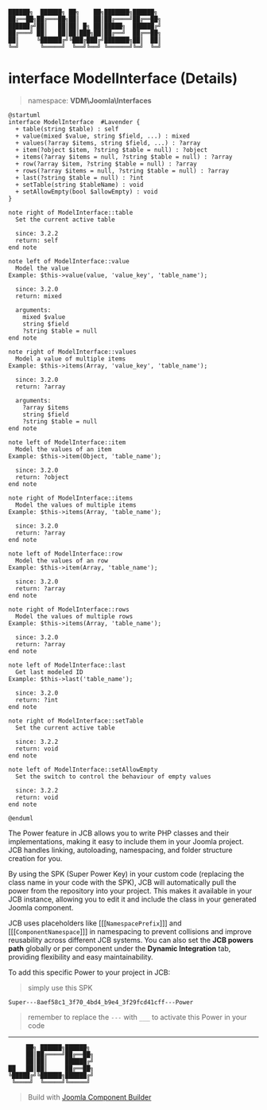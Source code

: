 ```
██████╗  ██████╗ ██╗    ██╗███████╗██████╗
██╔══██╗██╔═══██╗██║    ██║██╔════╝██╔══██╗
██████╔╝██║   ██║██║ █╗ ██║█████╗  ██████╔╝
██╔═══╝ ██║   ██║██║███╗██║██╔══╝  ██╔══██╗
██║     ╚██████╔╝╚███╔███╔╝███████╗██║  ██║
╚═╝      ╚═════╝  ╚══╝╚══╝ ╚══════╝╚═╝  ╚═╝
```
# interface ModelInterface (Details)
> namespace: **VDM\Joomla\Interfaces**

```uml
@startuml
interface ModelInterface  #Lavender {
  + table(string $table) : self
  + value(mixed $value, string $field, ...) : mixed
  + values(?array $items, string $field, ...) : ?array
  + item(?object $item, ?string $table = null) : ?object
  + items(?array $items = null, ?string $table = null) : ?array
  + row(?array $item, ?string $table = null) : ?array
  + rows(?array $items = null, ?string $table = null) : ?array
  + last(?string $table = null) : ?int
  + setTable(string $tableName) : void
  + setAllowEmpty(bool $allowEmpty) : void
}

note right of ModelInterface::table
  Set the current active table

  since: 3.2.2
  return: self
end note

note left of ModelInterface::value
  Model the value
Example: $this->value(value, 'value_key', 'table_name');

  since: 3.2.0
  return: mixed
  
  arguments:
    mixed $value
    string $field
    ?string $table = null
end note

note right of ModelInterface::values
  Model a value of multiple items
Example: $this->items(Array, 'value_key', 'table_name');

  since: 3.2.0
  return: ?array
  
  arguments:
    ?array $items
    string $field
    ?string $table = null
end note

note left of ModelInterface::item
  Model the values of an item
Example: $this->item(Object, 'table_name');

  since: 3.2.0
  return: ?object
end note

note right of ModelInterface::items
  Model the values of multiple items
Example: $this->items(Array, 'table_name');

  since: 3.2.0
  return: ?array
end note

note left of ModelInterface::row
  Model the values of an row
Example: $this->item(Array, 'table_name');

  since: 3.2.0
  return: ?array
end note

note right of ModelInterface::rows
  Model the values of multiple rows
Example: $this->items(Array, 'table_name');

  since: 3.2.0
  return: ?array
end note

note left of ModelInterface::last
  Get last modeled ID
Example: $this->last('table_name');

  since: 3.2.0
  return: ?int
end note

note right of ModelInterface::setTable
  Set the current active table

  since: 3.2.2
  return: void
end note

note left of ModelInterface::setAllowEmpty
  Set the switch to control the behaviour of empty values

  since: 3.2.2
  return: void
end note
 
@enduml
```

The Power feature in JCB allows you to write PHP classes and their implementations, making it easy to include them in your Joomla project. JCB handles linking, autoloading, namespacing, and folder structure creation for you.

By using the SPK (Super Power Key) in your custom code (replacing the class name in your code with the SPK), JCB will automatically pull the power from the repository into your project. This makes it available in your JCB instance, allowing you to edit it and include the class in your generated Joomla component.

JCB uses placeholders like [[[`NamespacePrefix`]]] and [[[`ComponentNamespace`]]] in namespacing to prevent collisions and improve reusability across different JCB systems. You can also set the **JCB powers path** globally or per component under the **Dynamic Integration** tab, providing flexibility and easy maintainability.

To add this specific Power to your project in JCB:

> simply use this SPK
```
Super---8aef58c1_3f70_4bd4_b9e4_3f29fcd41cff---Power
```
> remember to replace the `---` with `___` to activate this Power in your code

---
```
     ██╗ ██████╗██████╗
     ██║██╔════╝██╔══██╗
     ██║██║     ██████╔╝
██   ██║██║     ██╔══██╗
╚█████╔╝╚██████╗██████╔╝
 ╚════╝  ╚═════╝╚═════╝
```
> Build with [Joomla Component Builder](https://git.vdm.dev/joomla/Component-Builder)

